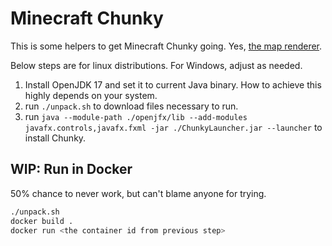# Minecraft Chunky

This is some helpers to get Minecraft Chunky going. Yes, [the map renderer](https://chunky-dev.github.io/docs/).

Below steps are for linux distributions. For Windows, adjust as needed.

 1. Install OpenJDK 17 and set it to current Java binary. How to achieve this highly depends on your system. 
 2. run `./unpack.sh` to download files necessary to run.
 3. run `java --module-path ./openjfx/lib --add-modules javafx.controls,javafx.fxml -jar ./ChunkyLauncher.jar --launcher` to install Chunky.

## WIP: Run in Docker

50% chance to never work, but can't blame anyone for trying.

```bash
./unpack.sh
docker build .
docker run <the container id from previous step>
```
